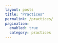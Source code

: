 ```yaml
---
layout: posts
title: "Practices"
permalink: /practices/
pagination: 
  enabled: true
  category: practices
---
```

